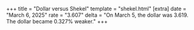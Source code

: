 +++
title = "Dollar versus Shekel"
template = "shekel.html"
[extra]
date = "March  6, 2025"
rate = "3.607"
delta = "On March  5, the dollar was 3.619. The dollar became 0.327% weaker."
+++

